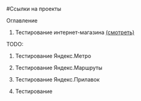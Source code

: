 #Ссылки на проекты

Оглавление

1. Тестирование интернет-магазина [(смотреть)](https://github.com/HelenCooper/QAportfolio/tree/main/1-v.qupe)

TODO:

1. Тестирование Яндекс.Метро

2. Тестирование Яндекс.Маршруты

3. Тестирование Яндекс.Прилавок 

4. Тестирование 